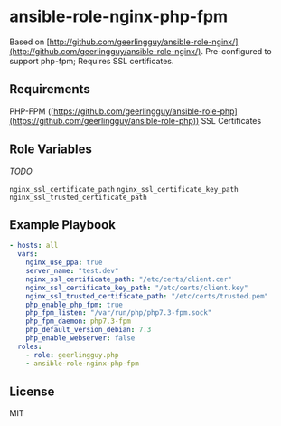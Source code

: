 ansible-role-nginx-php-fpm
=========

Based on [http://github.com/geerlingguy/ansible-role-nginx/](http://github.com/geerlingguy/ansible-role-nginx/). Pre-configured to support php-fpm; Requires SSL certificates.

Requirements
------------

PHP-FPM ([https://github.com/geerlingguy/ansible-role-php](https://github.com/geerlingguy/ansible-role-php))
SSL Certificates

Role Variables
--------------

_TODO_

`nginx_ssl_certificate_path`
`nginx_ssl_certificate_key_path`
`nginx_ssl_trusted_certificate_path`


Example Playbook
----------------

```yaml
- hosts: all
  vars:
    nginx_use_ppa: true
    server_name: "test.dev"
    nginx_ssl_certificate_path: "/etc/certs/client.cer"
    nginx_ssl_certificate_key_path: "/etc/certs/client.key"
    nginx_ssl_trusted_certificate_path: "/etc/certs/trusted.pem"
    php_enable_php_fpm: true
    php_fpm_listen: "/var/run/php/php7.3-fpm.sock"
    php_fpm_daemon: php7.3-fpm
    php_default_version_debian: 7.3
    php_enable_webserver: false
  roles:
    - role: geerlingguy.php
    - ansible-role-nginx-php-fpm
```

License
-------

MIT
